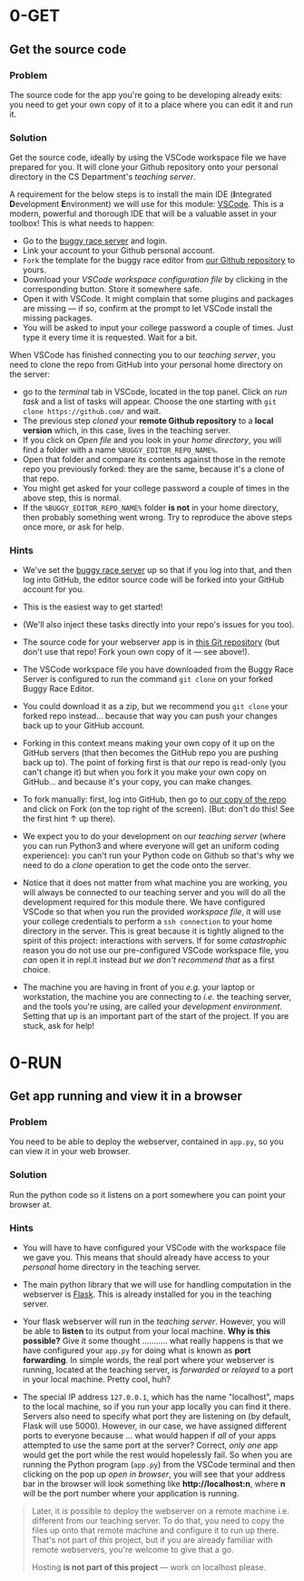 #  0-GET

## Get the source code

### Problem

The source code for the app you're going to be developing already exits: you
need to get your own copy of it to a place where you can edit it and run it.

### Solution

Get the source code, ideally by using the VSCode workspace file we have
prepared for you. It will clone your Github repository onto your personal
directory in the CS Department's *teaching server*.

A requirement for the below steps is to install the main IDE (**I**ntegrated
**D**evelopment **E**nvironment) we will use for this module:
[VSCode](https://code.visualstudio.com/). This is a modern, powerful and
thorough IDE that will be a valuable asset in your toolbox! This is what needs
to happen:

* Go to the [buggy race server](%BUGGY_RACE_SERVER_URL%) and login.
* Link your account to your Github personal account.
* `Fork` the template for the buggy race editor from
  [our Github repository](%BUGGY_EDITOR_REPO_URL%) to yours.
* Download your *VSCode workspace configuration file* by clicking in the
  corresponding button. Store it somewhere safe.
* Open it with VSCode. It might complain that some plugins and packages are
  missing — if so, confirm at the prompt to let VSCode install the missing
  packages.
* You will be asked to input your college password a couple of times. Just type
  it every time it is requested. Wait for a bit.


When VSCode has finished connecting you to our *teaching server*, you need to
clone the repo from GitHub into your personal home directory on the server:

* go to the *terminal* tab in VSCode, located in the top panel. Click on
  *run task* and a list of tasks will appear. Choose the one starting with
  `git clone https://github.com/` and wait.
* The previous step *cloned* your **remote Github repository** to a **local
  version** which, in this case, lives in the teaching server.
* If you click on *Open file* and you look in your *home directory*, you will
  find a folder with a name `%BUGGY_EDITOR_REPO_NAME%`.
* Open that folder and compare its contents against those in the remote repo you
  previously forked: they are the same, because it's a clone of that repo.
* You might get asked for your college password a couple of times in the above
  step, this is normal.
* If the `%BUGGY_EDITOR_REPO_NAME%` folder **is not** in your home directory,
  then probably something went wrong. Try to reproduce the above steps once
  more, or ask for help.


### Hints

* We've set the [buggy race server](%BUGGY_RACE_SERVER_URL%) up so that if you
  log into that, and then log into GitHub, the editor source code will be
  forked into your GitHub account for you.

* This is the easiest way to get started!

* (We'll also inject these tasks directly into your repo's issues for you too).

* The source code for your webserver app is in
  [this Git repository](%BUGGY_EDITOR_REPO_URL%) (but don't use that repo!
  Fork youn own copy of it — see above!).

* The VSCode workspace file you have downloaded from the Buggy Race Server is
  configured to run the command `git clone` on your forked Buggy Race Editor. 

* You could download it as a zip, but we recommend you `git clone` your forked
  repo instead... because that way you can push your changes back up to your
  GitHub account.

* Forking in this context means making your own copy of it up on the GitHub
  servers (that then becomes the GitHub repo you are pushing back up to). The
  point of forking first is that _our_ repo is read-only (you can't change it)
  but when you fork it you make your own copy on GitHub... and because it's
  your copy, you can make changes.

* To fork manually: first, log into GitHub, then go to
  [our copy of the repo](%BUGGY_EDITOR_REPO_URL%) and click on Fork (on the
  top right of the screen). (But: don't do this! See the first hint ↑ up there).

* We expect you to do your development on our _teaching server_ (where you can
  run Python3 and where everyone will get an uniform coding experience): you
  can't run your Python code on Github so that's why we need to do a _clone_
  operation to get the code onto the server.

* Notice that it does not matter from what machine you are working, you will
  always be connected to our teaching server and you will do all the
  development required for this module there. We have configured VSCode so that
  when you run the provided *workspace file*, it will use your college
  credentials to perform a `ssh connection` to your home directory in the
  server. This is great because it is tightly aligned to the spirit of this
  project: interactions with servers. If for some *catastrophic* reason you do
  not use our pre-configured VSCode workspace file, you _can_ open it in
  repl.it instead *but we don't recommend that* as a first choice.
  
* The machine you are having in front of you *e.g.* your laptop or workstation,
  the machine you are connecting to *i.e.* the teaching server, and the tools
  you're using, are called your _development environment_. Setting that up is
  an important part of the start of the project. If you are stuck, ask for help!

# 0-RUN

## Get app running and view it in a browser 

### Problem

You need to be able to deploy the webserver, contained in `app.py`, so you can
view it in your web browser.

### Solution

Run the python code so it listens on a port somewhere you can point your
browser at.

### Hints

<!-- * You'll need to clone the source code onto the machine you're working on. -->
<!--   Use `git clone` and the URL of the source repository.-->
* You will have to have configured your VSCode with the workspace file we gave
  you. This means that should already have access to your _personal_ home
  directory in the teaching server.

* The main python library that we will use for handling computation in the
  webserver is [Flask](https://flask.palletsprojects.com/en/2.1.x/). This is
  already installed for you in the teaching server.
<!-- You should also install the Python libraries it needs (including Flask). -->
<!-- You probably should create a virtual environment to do this, and then use -->
<!-- `pip` to install the requirements. See the instructions in the README. -->

* Your flask webserver will run in the *teaching server*. However, you will be
  able to **listen** to its output from your local machine. **Why is this
  possible?** Give it some thought ........... what really happens is that we
  have configured your `app.py` for doing what is known as **port forwarding**.
  In simple words, the real port where your webserver is running, located at the
  teaching server, is *forwarded* or *relayed* to a port in your local machine.
  Pretty cool, huh?
<!-- Although websites — of course — run on remote webservers, while you are -->
<!-- developing the code (that is, working on this project) you run your own -->
<!-- instance of it on your own machine. -->

* The special IP address `127.0.0.1`, which has the name "localhost", maps to
  the local machine, so if you run your app locally you can find it there.
  Servers also need to specify what port they are listening on (by default,
  Flask will use 5000). However, in our case, we have assigned different ports
  to everyone because ... what would happen if *all* of your apps attempted to
  use the same port at the server? Correct, *only one* app would get the port
  while the rest would hopelessly fail.
  So when you are running the Python program (`app.py`) from the VSCode terminal
  and then clicking on the pop up *open in browser*, you will see that your
  address bar in the browser will look something like **http://localhost:n**,
  where **n** will be the port number where your application is running.

<!-- * The advantage of this local approach is you can make your changes right away, -->
<!--   and you can also see messages from the server if anything goes wrong. Working -->
<!--   on a remote machine makes this much harder. -->

> Later, it _is_ possible to deploy the webserver on a remote machine i.e.
> different from our teaching server. To do that, you need to copy the files up
> onto that remote machine and configure it to run up there. That's not part of
> _this_ project, but if you are already familiar with remote webservers, you're
> welcome to give that a go. 
>
> Hosting **is not part of this project** — work on localhost please.

